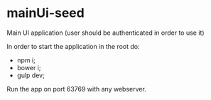 # mainUi-seed

Main UI application
(user should be authenticated in order to use it)


In order to start the application in the root do:
- npm i;
- bower i;
- gulp dev;

Run the app on port 63769 with any webserver.